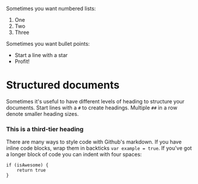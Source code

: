 Sometimes you want numbered lists:

1. One
2. Two
3. Three

Sometimes you want bullet points:

* Start a line with a star
* Profit!

# Structured documents

Sometimes it's useful to have different levels of heading to structure
your documents. Start lines with a `#` to create headings. Multiple `##`
in a row denote smaller heading sizes.

### This is a third-tier heading

There are many ways to style code with Github's markdown. If you have
inline code blocks, wrap them in backticks `var example = true`. If you've got
a longer block of code you can indent with four spaces:

    if (isAwesome) {
        return true
    }